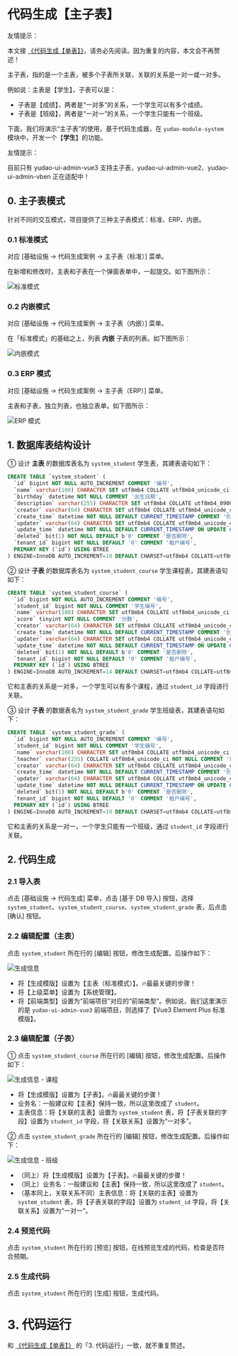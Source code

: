 # 代码生成【主子表】

友情提示：

本文接 [《代码生成【单表】》](https://doc.iocoder.cn/new-feature/)，请务必先阅读。因为重复的内容，本文会不再赘述！

主子表，指的是一个主表，被多个子表所关联，关联的关系是一对一或一对多。

例如说：主表是【学生】，子表可以是：

- 子表是【成绩】，两者是“一对多”的关系，一个学生可以有多个成绩。
- 子表是【班级】，两者是“一对一”的关系，一个学生只能有一个班级。

下面，我们将演示“主子表”的使用，基于代码生成器，在 `yudao-module-system` 模块中，开发一个【**学生**】的功能。

友情提示：

目前只有 yudao-ui-admin-vue3 支持主子表，yudao-ui-admin-vue2、yudao-ui-admin-vben 正在适配中！

## 0. 主子表模式

针对不同的交互模式，项目提供了三种主子表模式：标准、ERP、内嵌。

### 0.1 标准模式

对应 [基础设施 -> 代码生成案例 -> 主子表（标准）] 菜单。

在新增和修改时，主表和子表在一个弹窗表单中，一起提交。如下图所示：

![标准模式](https://doc.iocoder.cn/img/%E4%BB%A3%E7%A0%81%E7%94%9F%E6%88%90/%E4%B8%BB%E5%AD%90%E8%A1%A8/%E6%A0%87%E5%87%86%E6%A8%A1%E5%BC%8F.png)

### 0.2 内嵌模式

对应 [基础设施 -> 代码生成案例 -> 主子表（内嵌）] 菜单。

在「标准模式」的基础之上，列表 **内嵌** 子表的列表。如下图所示：

![内嵌模式](https://doc.iocoder.cn/img/%E4%BB%A3%E7%A0%81%E7%94%9F%E6%88%90/%E4%B8%BB%E5%AD%90%E8%A1%A8/%E5%86%85%E5%B5%8C%E6%A8%A1%E5%BC%8F.png)

### 0.3 ERP 模式

对应 [基础设施 -> 代码生成案例 -> 主子表（ERP）] 菜单。

主表和子表，独立列表，也独立表单。如下图所示：

![ERP 模式](https://doc.iocoder.cn/img/%E4%BB%A3%E7%A0%81%E7%94%9F%E6%88%90/%E4%B8%BB%E5%AD%90%E8%A1%A8/ERP%E6%A8%A1%E5%BC%8F.png)

## 1. 数据库表结构设计

① 设计 **主表** 的数据库表名为 `system_student` 学生表，其建表语句如下：

```sql
CREATE TABLE `system_student` (
  `id` bigint NOT NULL AUTO_INCREMENT COMMENT '编号',
  `name` varchar(100) CHARACTER SET utf8mb4 COLLATE utf8mb4_unicode_ci NOT NULL DEFAULT '' COMMENT '名字',
  `birthday` datetime NOT NULL COMMENT '出生日期',
  `description` varchar(255) CHARACTER SET utf8mb4 COLLATE utf8mb4_0900_ai_ci NOT NULL COMMENT '简介',
  `creator` varchar(64) CHARACTER SET utf8mb4 COLLATE utf8mb4_unicode_ci DEFAULT '' COMMENT '创建者',
  `create_time` datetime NOT NULL DEFAULT CURRENT_TIMESTAMP COMMENT '创建时间',
  `updater` varchar(64) CHARACTER SET utf8mb4 COLLATE utf8mb4_unicode_ci DEFAULT '' COMMENT '更新者',
  `update_time` datetime NOT NULL DEFAULT CURRENT_TIMESTAMP ON UPDATE CURRENT_TIMESTAMP COMMENT '更新时间',
  `deleted` bit(1) NOT NULL DEFAULT b'0' COMMENT '是否删除',
  `tenant_id` bigint NOT NULL DEFAULT '0' COMMENT '租户编号',
  PRIMARY KEY (`id`) USING BTREE
) ENGINE=InnoDB AUTO_INCREMENT=10 DEFAULT CHARSET=utf8mb4 COLLATE=utf8mb4_unicode_ci COMMENT='学生表';
```

② 设计 **子表** 的数据库表名为 `system_student_course` 学生课程表，其建表语句如下：

```sql
CREATE TABLE `system_student_course` (
  `id` bigint NOT NULL AUTO_INCREMENT COMMENT '编号',
  `student_id` bigint NOT NULL COMMENT '学生编号',
  `name` varchar(100) CHARACTER SET utf8mb4 COLLATE utf8mb4_unicode_ci NOT NULL DEFAULT '' COMMENT '名字',
  `score` tinyint NOT NULL COMMENT '分数',
  `creator` varchar(64) CHARACTER SET utf8mb4 COLLATE utf8mb4_unicode_ci DEFAULT '' COMMENT '创建者',
  `create_time` datetime NOT NULL DEFAULT CURRENT_TIMESTAMP COMMENT '创建时间',
  `updater` varchar(64) CHARACTER SET utf8mb4 COLLATE utf8mb4_unicode_ci DEFAULT '' COMMENT '更新者',
  `update_time` datetime NOT NULL DEFAULT CURRENT_TIMESTAMP ON UPDATE CURRENT_TIMESTAMP COMMENT '更新时间',
  `deleted` bit(1) NOT NULL DEFAULT b'0' COMMENT '是否删除',
  `tenant_id` bigint NOT NULL DEFAULT '0' COMMENT '租户编号',
  PRIMARY KEY (`id`) USING BTREE
) ENGINE=InnoDB AUTO_INCREMENT=14 DEFAULT CHARSET=utf8mb4 COLLATE=utf8mb4_unicode_ci COMMENT='学生课程表';
```

它和主表的关系是一对多，一个学生可以有多个课程，通过 `student_id` 字段进行关联。

③ 设计 **子表** 的数据表名为 `system_student_grade` 学生班级表，其建表语句如下：

```sql
CREATE TABLE `system_student_grade` (
  `id` bigint NOT NULL AUTO_INCREMENT COMMENT '编号',
  `student_id` bigint NOT NULL COMMENT '学生编号',
  `name` varchar(100) CHARACTER SET utf8mb4 COLLATE utf8mb4_unicode_ci NOT NULL DEFAULT '' COMMENT '名字',
  `teacher` varchar(255) COLLATE utf8mb4_unicode_ci NOT NULL COMMENT '班主任',
  `creator` varchar(64) CHARACTER SET utf8mb4 COLLATE utf8mb4_unicode_ci DEFAULT '' COMMENT '创建者',
  `create_time` datetime NOT NULL DEFAULT CURRENT_TIMESTAMP COMMENT '创建时间',
  `updater` varchar(64) CHARACTER SET utf8mb4 COLLATE utf8mb4_unicode_ci DEFAULT '' COMMENT '更新者',
  `update_time` datetime NOT NULL DEFAULT CURRENT_TIMESTAMP ON UPDATE CURRENT_TIMESTAMP COMMENT '更新时间',
  `deleted` bit(1) NOT NULL DEFAULT b'0' COMMENT '是否删除',
  `tenant_id` bigint NOT NULL DEFAULT '0' COMMENT '租户编号',
  PRIMARY KEY (`id`) USING BTREE
) ENGINE=InnoDB AUTO_INCREMENT=10 DEFAULT CHARSET=utf8mb4 COLLATE=utf8mb4_unicode_ci COMMENT='学生班级表';
```

它和主表的关系是一对一，一个学生只能有一个班级，通过 `student_id` 字段进行关联。

## 2. 代码生成

### 2.1 导入表

点击 [基础设施 -> 代码生成] 菜单，点击 [基于 DB 导入] 按钮，选择 `system_student`、`system_student_course`、`system_student_grade` 表，后点击 [确认] 按钮。

### 2.2 编辑配置（主表）

点击 `system_student` 所在行的 [编辑] 按钮，修改生成配置。后操作如下：

![生成信息](https://doc.iocoder.cn/img/%E4%BB%A3%E7%A0%81%E7%94%9F%E6%88%90/%E4%B8%BB%E5%AD%90%E8%A1%A8/%E7%94%9F%E6%88%90%E4%BF%A1%E6%81%AF-%E4%B8%BB%E8%A1%A8.png)

- 将【生成模版】设置为【主表（标准模式）】。🔥最最关键的步骤！
- 将【上级菜单】设置为【系统管理】。
- 将【前端类型】设置为“前端项目”对应的“前端类型”。例如说，我们这里演示的是 `yudao-ui-admin-vue3` 前端项目，则选择了【Vue3 Element Plus 标准模版】。

### 2.3 编辑配置（子表）

① 点击 `system_student_course` 所在行的 [编辑] 按钮，修改生成配置。后操作如下：

![生成信息 - 课程](https://doc.iocoder.cn/img/%E4%BB%A3%E7%A0%81%E7%94%9F%E6%88%90/%E4%B8%BB%E5%AD%90%E8%A1%A8/%E7%94%9F%E6%88%90%E4%BF%A1%E6%81%AF-%E5%AD%90%E8%A1%A8-%E8%AF%BE%E7%A8%8B.png)

- 将【生成模版】设置为【子表】。🔥最最关键的步骤！
- 业务名：一般建议和【主表】保持一致，所以这里改成了 `student`。
- 主表信息：将【关联的主表】设置为 `system_student` 表，将【子表关联的字段】设置为 `student_id` 字段，将【关联关系】设置为“一对多”。

② 点击 `system_student_grade` 所在行的 [编辑] 按钮，修改生成配置。后操作如下：

![生成信息 - 班级](https://doc.iocoder.cn/img/%E4%BB%A3%E7%A0%81%E7%94%9F%E6%88%90/%E4%B8%BB%E5%AD%90%E8%A1%A8/%E7%94%9F%E6%88%90%E4%BF%A1%E6%81%AF-%E5%AD%90%E8%A1%A8-%E7%8F%AD%E7%BA%A7.png)

- （同上）将【生成模版】设置为【子表】。🔥最最关键的步骤！
- （同上）业务名：一般建议和【主表】保持一致，所以这里改成了 `student`。
- （基本同上，关联关系不同）主表信息：将【关联的主表】设置为 `system_student` 表，将【子表关联的字段】设置为 `student_id` 字段，将【关联关系】设置为“一对一”。

### 2.4 预览代码

点击 `system_student` 所在行的 [预览] 按钮，在线预览生成的代码，检查是否符合预期。

### 2.5 生成代码

点击 `system_student` 所在行的 [生成] 按钮，生成代码。

# 3. 代码运行

和 [《代码生成【单表】》](https://doc.iocoder.cn/new-feature/) 的「3. 代码运行」一致，就不重复赘述。